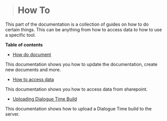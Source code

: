 > # How To

This part of the documentation is a collection of guides on how to do certain things. This can be anything from how to access data to how to use a specific tool.

**Table of contents**

- [How do document](HowTo/documentation.md)

This documentation shows you how to update the documentation, create new documents and more.

- [How to access data](HowTo/access_data.md)

This documentation shows you how to access data from sharepoint.

- [Uploading Dialogue Time Build](HowTo/upload_build.md)

This documentation shows how to upload a Dialogue Time build to the server.
